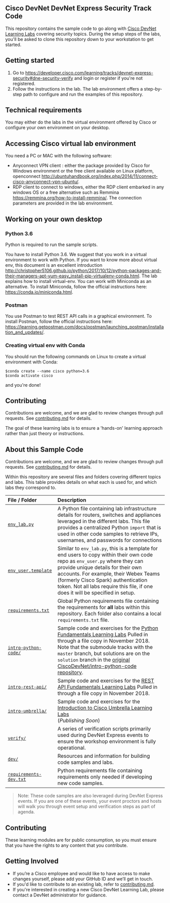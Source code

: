 ## Cisco DevNet DevNet Express Security Track Code

This repository contains the sample code to go along with [Cisco DevNet Learning Labs](https://developer.cisco.com/learning) covering security topics. During the setup steps of the labs, you'll be asked to clone this repository down to your workstation to get started.

## Getting started
1. Go to <https://developer.cisco.com/learning/tracks/devnet-express-security#dne-security-verify> and login or register if you're not registered.
2. Follow the instructions in the lab. The lab environment offers a step-by-step path to configure and run the examples of this repository.

## Technical requirements
You may either do the labs in the virtual environment offered by Cisco or configure your own environment on your desktop.

## Accessing Cisco virtual lab environment
You need a PC or MAC with the following software: 
- Anyconnect VPN client : either the package provided by Cisco for Windows environment or the free client available on Linux platform, openconnect <http://ubuntuhandbook.org/index.php/2014/11/connect-cisco-anyconnect-vpn-ubuntu/>.
- RDP client to connect to windows, either the RDP client embarked in any windows OS or a free alternative such as Remmina <https://remmina.org/how-to-install-remmina/>.
The connection parameters are provided in the lab environment.

## Working on your own desktop
### Python 3.6
Python is required to run the sample scripts.

You have to install Python 3.6. We suggest that you work in a virtual environment to work with Python. If you want to know more about virtual env, this document is an excellent introduction <http://christopher5106.github.io/python/2017/10/12/python-packages-and-their-managers-apt-yum-easy_install-pip-virtualenv-conda.html>. The lab explains how to install virtual-env. You can work with Miniconda as an alternative. To install Miniconda, follow the official instructions here: <https://conda.io/miniconda.html>.

### Postman
You use Postman to test REST API calls in a graphical environment. To install Postman, follow the official instructions here: <https://learning.getpostman.com/docs/postman/launching_postman/installation_and_updates/>.

### Creating virtual env with Conda
You should run the following commands on Linux to create a virtual environment with Conda:
```
$conda create --name cisco python=3.6
$conda activate cisco
```
and you're done!

## Contributing
Contributions are welcome, and we are glad to review changes through pull requests. See [contributing.md](contributing.md) for details.

The goal of these learning labs is to ensure a 'hands-on' learning approach rather than just theory or instructions.

## About this Sample Code

Contributions are welcome, and we are glad to review changes through pull requests. See [contributing.md](contributing.md) for details.

Within this repository are several files and folders covering different topics and labs.  This table provides details on what each is used for, and which labs they correspond to.  

| File / Folder                                  | Description                 |
|:-----------------------------------------------|:----------------------------|
| [`env_lab.py`](env_lab.py)                     | A Python file containing lab infrastructure details for routers, switches and appliances leveraged in the different labs.  This file provides a centralized  Python `import` that is used in  other code samples to retrieve IPs, usernames, and passwords for connections |
| [`env_user.template`](env_user.template)       | Similar to `env_lab.py`, this is a template for end users to copy within their own code repo as `env_user.py` where they can provide unique details for their own accounts.  For example, their Webex Teams (formerly Cisco Spark) authentication token.  Not all labs require this file, if one does it will be specified in setup. |
| [`requirements.txt`](requirements.txt)         | Global Python requirements file containing the requirements for **all** labs within this repository.  Each folder also contains a local `requirements.txt` file. |
| [`intro-python-code/`](intro-python-code/)     | Sample code and exercises for the [Python Fundamentals Learning Labs](https://developer.cisco.com/learning/modules/programming-fundamentals/parsing-json-python/step/1) Pulled in through a file copy in November 2018. Note that the submodule tracks with the `master` branch, but solutions are on the `solution` branch in the [original CiscoDevNet/intro-python-code repository](https://github.com/CiscoDevNet/intro-python-code). <br> |
| [`intro-rest-api/`](intro-rest-api/)           | Sample code and exercises for the [REST API Fundamentals Learning Labs](https://developer.cisco.com/learning/modules/rest-api-fundamentals/hands-on-postman/step/1) Pulled in through a file copy in November 2018. |
| [`intro-umbrella/`](intro-umbrella/)           | Sample code and exercises for the [Introduction to Cisco Umbrella Learning Labs]() <br> (_Publishing Soon_) |
| [`verify/`](verify/)                           | A series of verification scripts primarily used during DevNet Express events to ensure the workshop environment is fully operational. |
| [`dev/`](dev/)                                 | Resources and information for building code samples and labs. |
| [`requirements-dev.txt`](requirements-dev.txt) | Python requirements file containing requirements only needed if developing new code samples. |

> Note: These code samples are also leveraged during DevNet Express events.  If you are one of these events, your event proctors and hosts will walk you through event setup and verification steps as part of agenda.  

## Contributing

These learning modules are for public consumption, so you must ensure that you have the rights to any content that you contribute.

## Getting Involved

* If you’re a Cisco employee and would like to have access to make changes yourself, please add your GitHub ID and we’ll get in touch.
* If you'd like to contribute to an existing lab, refer to [contributing.md](contributing.md).
* If you're interested in creating a new Cisco DevNet Learning Lab, please contact a DevNet administrator for guidance.
